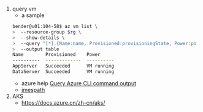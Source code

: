 1. query vm
    - a sample
    ```bash
    bender@u01:104-58$ az vm list \
    >  --resource-group $rg \
    >  --show-details \
    >  --query "[*].{Name:name, Provisioned:provisioningState, Power:powerState}"\
    >  --output table
    Name        Provisioned    Power
    ----------  -------------  ----------
    AppServer   Succeeded      VM running
    DataServer  Succeeded      VM running
    ```
    - azure help [Query Azure CLI command output](https://docs.microsoft.com/ja-jp/cli/azure/query-azure-cli?view=azure-cli-latest) 
    - [jmespath](https://jmespath.org/tutorial.html#basic-expressions)
2. AKS
   - https://docs.azure.cn/zh-cn/aks/

